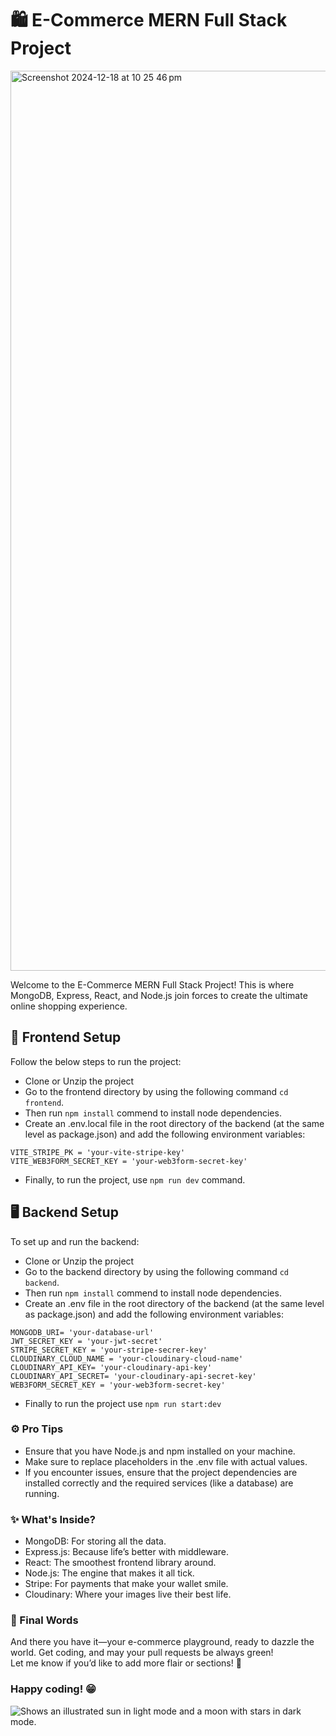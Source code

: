# 🛍️ E-Commerce MERN Full Stack Project

<img width="1440" alt="Screenshot 2024-12-18 at 10 25 46 pm" src="https://github.com/user-attachments/assets/0ef1ad02-1e13-4683-919d-58ac1e3d4428" />

Welcome to the E-Commerce MERN Full Stack Project! This is where MongoDB, Express, React, and Node.js join forces to create the ultimate online shopping experience.
## 🌟 Frontend Setup
Follow the below steps to run the project:
- Clone or Unzip the project
- Go to the frontend directory by using the following command `cd frontend`.
- Then run `npm install` commend to install node dependencies.
- Create an .env.local file in the root directory of the backend (at the same level as package.json) and add the following environment variables:

```
VITE_STRIPE_PK = 'your-vite-stripe-key'   
VITE_WEB3FORM_SECRET_KEY = 'your-web3form-secret-key'
```

- Finally, to run the project, use `npm run dev` command.

## 🖥️ Backend Setup
To set up and run the backend:
- Clone or Unzip the project
- Go to the backend directory by using the following command `cd backend`.
- Then run `npm install` commend to install node dependencies.
- Create an .env file in the root directory of the backend (at the same level as package.json) and add the following environment variables:

``` 
MONGODB_URI= 'your-database-url'    
JWT_SECRET_KEY = 'your-jwt-secret'  
STRIPE_SECRET_KEY = 'your-stripe-secrer-key'    
CLOUDINARY_CLOUD_NAME = 'your-cloudinary-cloud-name'    
CLOUDINARY_API_KEY= 'your-cloudinary-api-key'   
CLOUDINARY_API_SECRET= 'your-cloudinary-api-secret-key' 
WEB3FORM_SECRET_KEY = 'your-web3form-secret-key'
```
- Finally to run the project use `npm run start:dev`

### ⚙️ Pro Tips
- Ensure that you have Node.js and npm installed on your machine.
- Make sure to replace placeholders in the .env file with actual values.
- If you encounter issues, ensure that the project dependencies are installed correctly and the required services (like a database) are running.

### ✨ What's Inside?
- MongoDB: For storing all the data.
- Express.js: Because life’s better with middleware.
- React: The smoothest frontend library around.
- Node.js: The engine that makes it all tick.
- Stripe: For payments that make your wallet smile.
- Cloudinary: Where your images live their best life.
### 🎉 Final Words
And there you have it—your e-commerce playground, ready to dazzle the world. Get coding, and may your pull requests be always green!  
Let me know if you’d like to add more flair or sections! 🌟
### Happy coding! 😁
<picture>
  <source media="(prefers-color-scheme: dark)" srcset="https://user-images.githubusercontent.com/25423296/163456776-7f95b81a-f1ed-45f7-b7ab-8fa810d529fa.png">
  <source media="(prefers-color-scheme: light)" srcset="https://user-images.githubusercontent.com/25423296/163456779-a8556205-d0a5-45e2-ac17-42d089e3c3f8.png">
  <img alt="Shows an illustrated sun in light mode and a moon with stars in dark mode." src="https://user-images.githubusercontent.com/25423296/163456779-a8556205-d0a5-45e2-ac17-42d089e3c3f8.png">
</picture>
